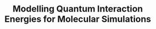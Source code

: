 ---
layout: detailpage
title: Modelling Quantum Interaction Energies for Molecular Simulations
description: Information on my work contributing to developing a software infrastructure for running large-scale molecular simulations as a member of the Goetz Lab in the San Diego Supercomputer Center at UC San Diego.
---